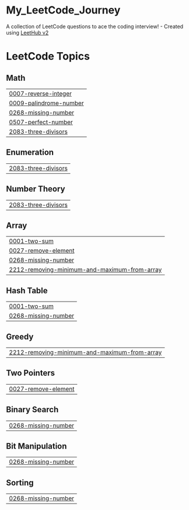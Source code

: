 # My_LeetCode_Journey
A collection of LeetCode questions to ace the coding interview! - Created using [LeetHub v2](https://github.com/arunbhardwaj/LeetHub-2.0)

<!---LeetCode Topics Start-->
# LeetCode Topics
## Math
|  |
| ------- |
| [0007-reverse-integer](https://github.com/devyansh7887/My_LeetCode_Journey/tree/master/0007-reverse-integer) |
| [0009-palindrome-number](https://github.com/devyansh7887/My_LeetCode_Journey/tree/master/0009-palindrome-number) |
| [0268-missing-number](https://github.com/devyansh7887/My_LeetCode_Journey/tree/master/0268-missing-number) |
| [0507-perfect-number](https://github.com/devyansh7887/My_LeetCode_Journey/tree/master/0507-perfect-number) |
| [2083-three-divisors](https://github.com/devyansh7887/My_LeetCode_Journey/tree/master/2083-three-divisors) |
## Enumeration
|  |
| ------- |
| [2083-three-divisors](https://github.com/devyansh7887/My_LeetCode_Journey/tree/master/2083-three-divisors) |
## Number Theory
|  |
| ------- |
| [2083-three-divisors](https://github.com/devyansh7887/My_LeetCode_Journey/tree/master/2083-three-divisors) |
## Array
|  |
| ------- |
| [0001-two-sum](https://github.com/devyansh7887/My_LeetCode_Journey/tree/master/0001-two-sum) |
| [0027-remove-element](https://github.com/devyansh7887/My_LeetCode_Journey/tree/master/0027-remove-element) |
| [0268-missing-number](https://github.com/devyansh7887/My_LeetCode_Journey/tree/master/0268-missing-number) |
| [2212-removing-minimum-and-maximum-from-array](https://github.com/devyansh7887/My_LeetCode_Journey/tree/master/2212-removing-minimum-and-maximum-from-array) |
## Hash Table
|  |
| ------- |
| [0001-two-sum](https://github.com/devyansh7887/My_LeetCode_Journey/tree/master/0001-two-sum) |
| [0268-missing-number](https://github.com/devyansh7887/My_LeetCode_Journey/tree/master/0268-missing-number) |
## Greedy
|  |
| ------- |
| [2212-removing-minimum-and-maximum-from-array](https://github.com/devyansh7887/My_LeetCode_Journey/tree/master/2212-removing-minimum-and-maximum-from-array) |
## Two Pointers
|  |
| ------- |
| [0027-remove-element](https://github.com/devyansh7887/My_LeetCode_Journey/tree/master/0027-remove-element) |
## Binary Search
|  |
| ------- |
| [0268-missing-number](https://github.com/devyansh7887/My_LeetCode_Journey/tree/master/0268-missing-number) |
## Bit Manipulation
|  |
| ------- |
| [0268-missing-number](https://github.com/devyansh7887/My_LeetCode_Journey/tree/master/0268-missing-number) |
## Sorting
|  |
| ------- |
| [0268-missing-number](https://github.com/devyansh7887/My_LeetCode_Journey/tree/master/0268-missing-number) |
<!---LeetCode Topics End-->